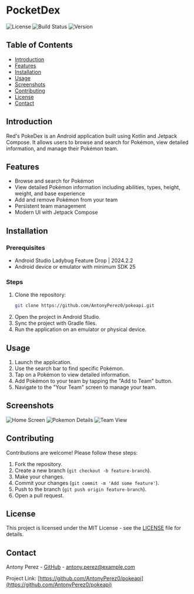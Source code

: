 # PocketDex

![License](https://img.shields.io/badge/license-MIT-blue.svg)
![Build Status](https://img.shields.io/github/actions/workflow/status/AntonyPerez0/pokeapi/build.yml)
![Version](https://img.shields.io/badge/version-1.0.0-brightgreen.svg)

## Table of Contents

- [Introduction](#introduction)
- [Features](#features)
- [Installation](#installation)
- [Usage](#usage)
- [Screenshots](#screenshots)
- [Contributing](#contributing)
- [License](#license)
- [Contact](#contact)

## Introduction

Red's PokeDex is an Android application built using Kotlin and Jetpack Compose. It allows users to browse and search for Pokémon, view detailed information, and manage their Pokémon team.

## Features

- Browse and search for Pokémon
- View detailed Pokémon information including abilities, types, height, weight, and base experience
- Add and remove Pokémon from your team
- Persistent team management
- Modern UI with Jetpack Compose

## Installation

### Prerequisites

- Android Studio Ladybug Feature Drop | 2024.2.2
- Android device or emulator with minimum SDK 25

### Steps

1. Clone the repository:
    ```sh
    git clone https://github.com/AntonyPerez0/pokeapi.git
    ```
2. Open the project in Android Studio.
3. Sync the project with Gradle files.
4. Run the application on an emulator or physical device.

## Usage

1. Launch the application.
2. Use the search bar to find specific Pokémon.
3. Tap on a Pokémon to view detailed information.
4. Add Pokémon to your team by tapping the "Add to Team" button.
5. Navigate to the "Your Team" screen to manage your team.

## Screenshots

![Home Screen](screenshots/home_screen.png)
![Pokemon Details](screenshots/pokemon_details.png)
![Team View](screenshots/team_view.png)

## Contributing

Contributions are welcome! Please follow these steps:

1. Fork the repository.
2. Create a new branch (`git checkout -b feature-branch`).
3. Make your changes.
4. Commit your changes (`git commit -m 'Add some feature'`).
5. Push to the branch (`git push origin feature-branch`).
6. Open a pull request.

## License

This project is licensed under the MIT License - see the [LICENSE](LICENSE) file for details.

## Contact

Antony Perez - [GitHub](https://github.com/AntonyPerez0) - antony.perez@example.com

Project Link: [https://github.com/AntonyPerez0/pokeapi](https://github.com/AntonyPerez0/pokeapi)

